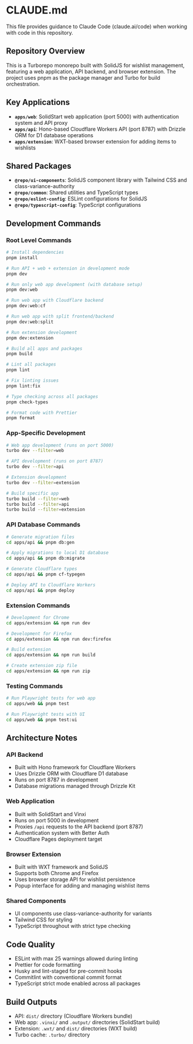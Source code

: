 # CLAUDE.md

This file provides guidance to Claude Code (claude.ai/code) when working with code in this repository.

## Repository Overview

This is a Turborepo monorepo built with SolidJS for wishlist management, featuring a web application, API backend, and browser extension. The project uses pnpm as the package manager and Turbo for build orchestration.

## Key Applications

- **`apps/web`**: SolidStart web application (port 5000) with authentication system and API proxy
- **`apps/api`**: Hono-based Cloudflare Workers API (port 8787) with Drizzle ORM for D1 database operations
- **`apps/extension`**: WXT-based browser extension for adding items to wishlists

## Shared Packages

- **`@repo/ui-components`**: SolidJS component library with Tailwind CSS and class-variance-authority
- **`@repo/common`**: Shared utilities and TypeScript types
- **`@repo/eslint-config`**: ESLint configurations for SolidJS
- **`@repo/typescript-config`**: TypeScript configurations

## Development Commands

### Root Level Commands

```bash
# Install dependencies
pnpm install

# Run API + web + extension in development mode
pnpm dev

# Run only web app development (with database setup)
pnpm dev:web

# Run web app with Cloudflare backend
pnpm dev:web:cf

# Run web app with split frontend/backend
pnpm dev:web:split

# Run extension development
pnpm dev:extension

# Build all apps and packages
pnpm build

# Lint all packages
pnpm lint

# Fix linting issues
pnpm lint:fix

# Type checking across all packages
pnpm check-types

# Format code with Prettier
pnpm format
```

### App-Specific Development

```bash
# Web app development (runs on port 5000)
turbo dev --filter=web

# API development (runs on port 8787)
turbo dev --filter=api

# Extension development
turbo dev --filter=extension

# Build specific app
turbo build --filter=web
turbo build --filter=api
turbo build --filter=extension
```

### API Database Commands

```bash
# Generate migration files
cd apps/api && pnpm db:gen

# Apply migrations to local D1 database
cd apps/api && pnpm db:migrate

# Generate Cloudflare types
cd apps/api && pnpm cf-typegen

# Deploy API to Cloudflare Workers
cd apps/api && pnpm deploy
```

### Extension Commands

```bash
# Development for Chrome
cd apps/extension && npm run dev

# Development for Firefox
cd apps/extension && npm run dev:firefox

# Build extension
cd apps/extension && npm run build

# Create extension zip file
cd apps/extension && npm run zip
```

### Testing Commands

```bash
# Run Playwright tests for web app
cd apps/web && pnpm test

# Run Playwright tests with UI
cd apps/web && pnpm test:ui
```

## Architecture Notes

### API Backend

- Built with Hono framework for Cloudflare Workers
- Uses Drizzle ORM with Cloudflare D1 database
- Runs on port 8787 in development
- Database migrations managed through Drizzle Kit

### Web Application

- Built with SolidStart and Vinxi
- Runs on port 5000 in development
- Proxies `/api` requests to the API backend (port 8787)
- Authentication system with Better Auth
- Cloudflare Pages deployment target

### Browser Extension

- Built with WXT framework and SolidJS
- Supports both Chrome and Firefox
- Uses browser storage API for wishlist persistence
- Popup interface for adding and managing wishlist items

### Shared Components

- UI components use class-variance-authority for variants
- Tailwind CSS for styling
- TypeScript throughout with strict type checking

## Code Quality

- ESLint with max 25 warnings allowed during linting
- Prettier for code formatting
- Husky and lint-staged for pre-commit hooks
- Commitlint with conventional commit format
- TypeScript strict mode enabled across all packages

## Build Outputs

- API: `dist/` directory (Cloudflare Workers bundle)
- Web app: `.vinxi/` and `.output/` directories (SolidStart build)
- Extension: `.wxt/` and `dist/` directories (WXT build)
- Turbo cache: `.turbo/` directory

